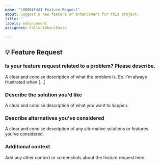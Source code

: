 ```yaml
---
name: "\U0001F4A1 Feature Request"
about: Suggest a new feature or enhancement for this project.
title: ''
labels: enhancement
assignees: FalloutGhoulBusta

---
```


## 💡 Feature Request

### Is your feature request related to a problem? Please describe.
A clear and concise description of what the problem is. Ex. I'm always frustrated when [...]

### Describe the solution you'd like
A clear and concise description of what you want to happen.

### Describe alternatives you've considered
A clear and concise description of any alternative solutions or features you've considered.

### Additional context
Add any other context or screenshots about the feature request here.
